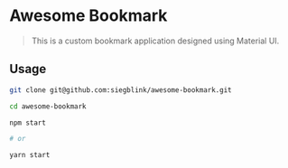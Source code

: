 # Awesome Bookmark

> This is a custom bookmark application designed using Material UI.

## Usage

```sh
git clone git@github.com:siegblink/awesome-bookmark.git

cd awesome-bookmark

npm start

# or

yarn start
```
